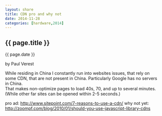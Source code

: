 ```yaml
---
layout: share
title: CDN pro and why not
date: 2014-11-28
categories: [hardware,2014]
---
```



## {{ page.title }}

<p class="meta">{{ page.date }}</p> by Paul Verest

While residing in China I constantly run into websites issues,
that rely on some CDN, that are not present in China.
Particularly Google has no servers in China.  
That makes non-optimize pages to load 40s, 70, and up to several minutes.
(While other far sites can be opened within 2-5 seconds.)

pro ad: <http://www.sitepoint.com/7-reasons-to-use-a-cdn/>
why not yet:  <http://zoompf.com/blog/2010/01/should-you-use-javascript-library-cdns>